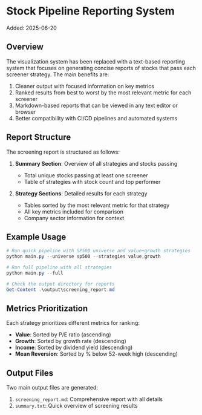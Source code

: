 # Stock Pipeline Reporting System

Added: 2025-06-20

## Overview

The visualization system has been replaced with a text-based reporting system that focuses on generating concise reports of stocks that pass each screener strategy. The main benefits are:

1. Cleaner output with focused information on key metrics
2. Ranked results from best to worst by the most relevant metric for each screener
3. Markdown-based reports that can be viewed in any text editor or browser
4. Better compatibility with CI/CD pipelines and automated systems

## Report Structure

The screening report is structured as follows:

1. **Summary Section**: Overview of all strategies and stocks passing
   - Total unique stocks passing at least one screener
   - Table of strategies with stock count and top performer

2. **Strategy Sections**: Detailed results for each strategy
   - Tables sorted by the most relevant metric for that strategy
   - All key metrics included for comparison
   - Company sector information for context

## Example Usage

```powershell
# Run quick pipeline with SP500 universe and value+growth strategies
python main.py --universe sp500 --strategies value,growth

# Run full pipeline with all strategies
python main.py --full

# Check the output directory for reports
Get-Content .\output\screening_report.md
```

## Metrics Prioritization

Each strategy prioritizes different metrics for ranking:

- **Value**: Sorted by P/E ratio (ascending)
- **Growth**: Sorted by growth rate (descending)
- **Income**: Sorted by dividend yield (descending)
- **Mean Reversion**: Sorted by % below 52-week high (descending)

## Output Files

Two main output files are generated:

1. `screening_report.md`: Comprehensive report with all details
2. `summary.txt`: Quick overview of screening results
